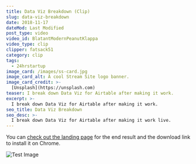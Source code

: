 ```yaml
---
title: Data Viz Breakdown (Clip)
slug: data-viz-breakdown
date: 2018-11-17
dateMod: Last Modified
post_type: video
video_id: BlatantModernPeanutKlappa
video_type: clip
clipper: fatsack51
category: clip
tags:
  - 24hrstartup
image_card: /images/ss-card.jpg
image_card_alt: A cool Stream Site logo banner.
image_card_credit: >-
  [Unsplash](https://unsplash.com)
teaser: I break down Data Viz for Airtable after making it work.
excerpt: >-
  I break down Data Viz for Airtable after making it work.
seo_title: Data Viz Breakdown
seo_desc: >-
  I break down Data Viz for Airtable after making it work live.
---
```

You can [check out the landing page](https://dataviz-airtable.carrd.co/) for the end result and the download link to install it on Chrome.

![Test Image](/images/post-2.jpg)
